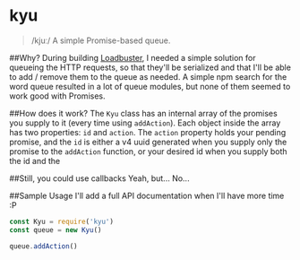 kyu
===
> /kjuː/ A simple Promise-based queue.

##Why?
During building [Loadbuster](https://github.com/rezozo/loadbuster), I needed a simple solution for queueing the HTTP requests, so that they'll be serialized and that I'll be able to add / remove them to the queue as needed. A simple npm search for the word queue resulted in a lot of queue modules, but none of them seemed to work good with Promises.

##How does it work?
The `Kyu` class has an internal array of the promises you supply to it (every time using `addAction`). Each object inside the array has two properties: `id` and `action`. The `action` property holds your pending promise, and the `id` is either a v4 uuid generated when you supply only the promise to the `addAction` function, or your desired id when you supply both the id and the 

##Still, you could use callbacks
Yeah, but... No...

##Sample Usage
I'll add a full API documentation when I'll have more time :P
```javascript
const Kyu = require('kyu')
const queue = new Kyu()

queue.addAction()

```
